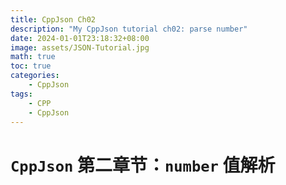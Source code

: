 ```yaml
---
title: CppJson Ch02
description: "My CppJson tutorial ch02: parse number"
date: 2024-01-01T23:18:32+08:00
image: assets/JSON-Tutorial.jpg
math: true
toc: true
categories:
    - CppJson
tags:
    - CPP
    - CppJson
---
```


# `CppJson` 第二章节：`number` 值解析


